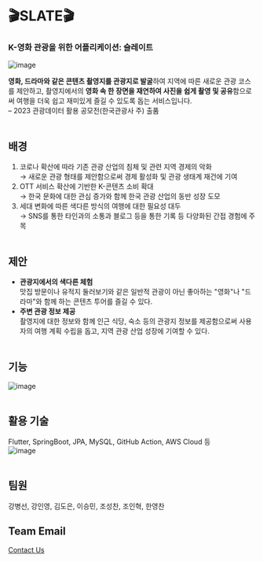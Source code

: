 # 🎬SLATE🎬
### K-영화 관광을 위한 어플리케이션: 슬레이트
![image](https://github.com/slate-movte/slate-client/assets/52899340/bfd6cef5-8465-4d8a-a634-3a4ca34bf4ca)

**영화, 드라마와 같은 콘텐츠 촬영지를 관광지로 발굴**하여 지역에 따른 새로운 관광 코스를 제안하고, 촬영지에서의 **영화 속 한 장면을 재연하여 사진을 쉽게 촬영 및 공유**함으로써 여행을 더욱 쉽고 재미있게 즐길 수 있도록 돕는 서비스입니다.   
– 2023 관광데이터 활용 공모전(한국관광사 주) 출품
</br></br>
## 배경
1. 코로나 확산에 따라 기존 관광 산업의 침체 및 관련 지역 경제의 악화  
   → 새로운 관광 형태를 제안함으로써 경제 활성화 및 관광 생태계 재건에 기여
2. OTT 서비스 확산에 기반한 K-콘텐츠 소비 확대  
   → 한국 문화에 대한 관심 증가와 함께 한국 관광 산업의 동반 성장 도모
3. 세대 변화에 따른 색다른 방식의 여행에 대한 필요성 대두  
   → SNS를 통한 타인과의 소통과 블로그 등을 통한 기록 등 다양화된 간접 경험에 주목
</br></br>
## 제안
- **관광지에서의 색다른 체험**  
  맛집 방문이나 유적지 둘러보기와 같은 일반적 관광이 아닌 좋아하는 "영화"나 "드라마"와 함께 하는 콘텐츠 투어를 즐길 수 있다.
- **주변 관광 정보 제공**  
  촬영지에 대한 정보와 함께 인근 식당, 숙소 등의 관광지 정보를 제공함으로써 사용자의 여행 계획 수립을 돕고, 지역 관광 산업 성장에 기여할 수 있다.
</br></br>
## 기능
![image](https://github.com/slate-movte/slate-client/assets/52899340/24ac925f-b33e-4b46-8132-4f8c7be4c873)
</br></br>
## 활용 기술
Flutter, SpringBoot, JPA, MySQL, GitHub Action, AWS Cloud 등  
![image](https://github.com/slate-movte/slate-client/assets/52899340/10d44dbd-bf6d-456e-bd7c-4024e1ed1766)
</br></br>
## 팀원
강병선, 강인영, 김도은, 이승민, 조성찬, 조인혁, 한영찬

## Team Email
[Contact Us](hanmango.o@gmail.com)
</br></br>
